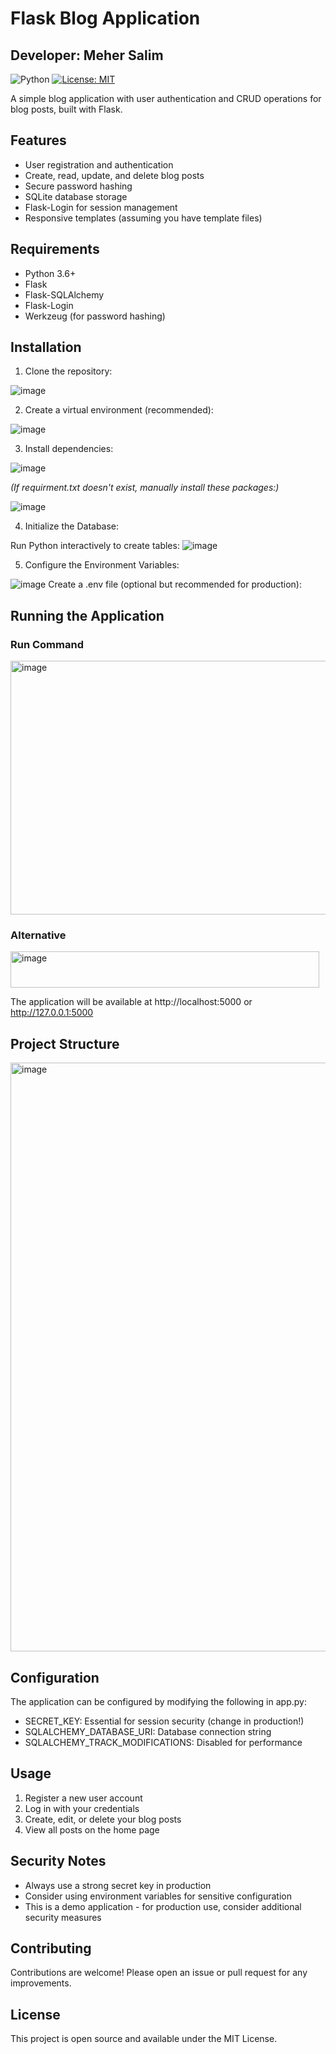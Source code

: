 # Flask Blog Application
## Developer: Meher Salim

![Python](https://img.shields.io/badge/python-3.6%2B-blue)
[![License: MIT](https://img.shields.io/badge/License-MIT-yellow.svg)](https://opensource.org/licenses/MIT)

A simple blog application with user authentication and CRUD operations for blog posts, built with Flask.

## Features

- User registration and authentication
- Create, read, update, and delete blog posts
- Secure password hashing
- SQLite database storage
- Flask-Login for session management
- Responsive templates (assuming you have template files)

## Requirements

- Python 3.6+
- Flask
- Flask-SQLAlchemy
- Flask-Login
- Werkzeug (for password hashing)

## Installation

1. Clone the repository:

![image](https://github.com/user-attachments/assets/78013fc2-8e76-407f-8fb0-322296a11975)

2. Create a virtual environment (recommended):

![image](https://github.com/user-attachments/assets/71ab1a50-3782-4cd5-94b2-7fe6a9b56e29)

3. Install dependencies:

![image](https://github.com/user-attachments/assets/a3508f5b-8777-42dc-b1bb-48beeee4548b)

*(If requirment.txt doesn't exist, manually install these packages:)*

![image](https://github.com/user-attachments/assets/478f64ad-e03c-410f-b9fa-9e04e8332a96)

4. Initialize the Database:

Run Python interactively to create tables:
![image](https://github.com/user-attachments/assets/4d4916dc-a701-401b-a8c3-c34060b7c9e5)

5. Configure the Environment Variables:

![image](https://github.com/user-attachments/assets/e0b501ea-228e-4d6d-b8a0-e19e1051ab8a)
  Create a .env file (optional but recommended for production):

## Running the Application

### Run Command
<img width="778" height="406" alt="image" src="https://github.com/user-attachments/assets/5f0ce122-93e3-4bbd-b72f-f5cc42824a45" />


### Alternative

<img width="494" height="58" alt="image" src="https://github.com/user-attachments/assets/82cd3b21-f9a1-4600-bd0e-bf489d7451b2" />


The application will be available at http://localhost:5000 or http://127.0.0.1:5000

## Project Structure

<img width="1216" height="942" alt="image" src="https://github.com/user-attachments/assets/1f1bcd5b-9e9e-46f1-9124-46058253090e" />

## Configuration

The application can be configured by modifying the following in app.py:
  - SECRET_KEY: Essential for session security (change in production!)
  - SQLALCHEMY_DATABASE_URI: Database connection string
  - SQLALCHEMY_TRACK_MODIFICATIONS: Disabled for performance

## Usage

1. Register a new user account
2. Log in with your credentials
3. Create, edit, or delete your blog posts
4. View all posts on the home page

## Security Notes

- Always use a strong secret key in production
- Consider using environment variables for sensitive configuration
- This is a demo application - for production use, consider additional security measures

## Contributing

Contributions are welcome! Please open an issue or pull request for any improvements.

## License

This project is open source and available under the MIT License.
